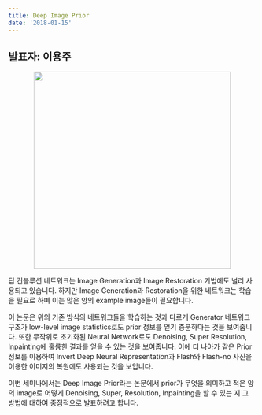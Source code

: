 ```yaml
---
title: Deep Image Prior
date: '2018-01-15'
---
```


## 발표자: 이용주

<center> <img src="/seminar/img/new3.PNG" style="height:400px" /></center>

딥 컨볼루션 네트워크는 Image Generation과 Image Restoration 기법에도 널리 사용되고 있습니다. 하지만 Image Generation과 Restoration을 위한 네트워크는 학습을 필요로 하며 이는 많은 양의 example image들이 필요합니다.

이 논문은 위의 기존 방식의 네트워크들을 학습하는 것과 다르게 Generator 네트워크 구조가 low-level image statistics로도 prior 정보를 얻기 충분하다는 것을 보여줍니다. 또한 무작위로 초기화된 Neural Network로도 Denoising, Super Resolution, Inpainting에 훌륭한 결과를 얻을 수 있는 것을 보여줍니다. 이에 더 나아가 같은 Prior 정보를 이용하여 Invert Deep Neural Representation과 Flash와 Flash-no 사진을 이용한 이미지의 복원에도 사용되는 것을 보입니다.

이번 세미나에서는 Deep Image Prior라는 논문에서 prior가 무엇을 의미하고 적은 양의 image로 어떻게 Denoising, Super, Resolution, Inpainting을 할 수 있는 지 그 방법에 대하여 중점적으로 발표하려고 합니다.
